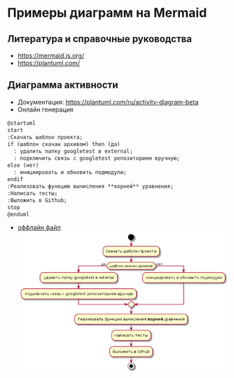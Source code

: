 # Примеры диаграмм на Mermaid

## Литература и справочные руководства
* https://mermaid.js.org/
* https://plantuml.com/

## Диаграмма активности
* Документация: https://plantuml.com/ru/activity-diagram-beta
* Онлайн генерация
```mermaid
@startuml
start
:Скачать шаблон проекта;
if (шаблон скачан архивом) then (да)
  : удалить папку googletest в external;
  : подключить связь с googletest репозиторием вручную;
else (нет)
  : инициировать и обновить подмодули;
endif
:Реализовать функцию вычисления **корней** уравнения;
:Написать тесты;
:Выложить в Github;
stop
@enduml
```
* [оффлайн файл](diagrams/activity.puml)
![Диаграмма активности](diagrams/activity.png)
